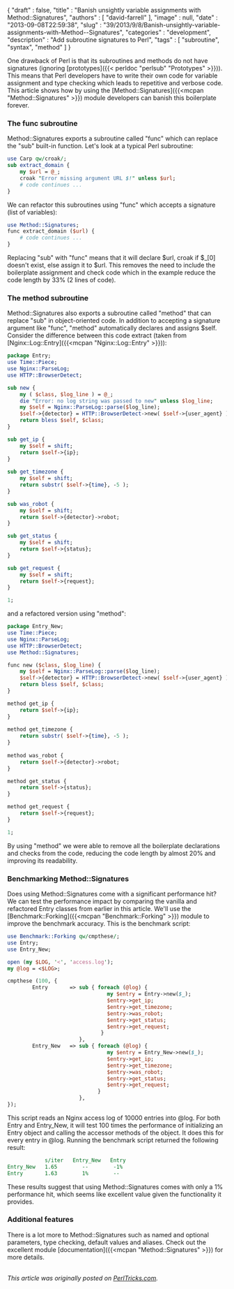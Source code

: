 {
   "draft" : false,
   "title" : "Banish unsightly variable assignments with Method::Signatures",
   "authors" : [
      "david-farrell"
   ],
   "image" : null,
   "date" : "2013-09-08T22:59:38",
   "slug" : "39/2013/9/8/Banish-unsightly-variable-assignments-with-Method--Signatures",
   "categories" : "development",
   "description" : "Add subroutine signatures to Perl",
   "tags" : [
      "subroutine",
      "syntax",
      "method"
   ]
}


One drawback of Perl is that its subroutines and methods do not have signatures (ignoring [prototypes]({{< perldoc "perlsub" "Prototypes" >}})). This means that Perl developers have to write their own code for variable assignment and type checking which leads to repetitive and verbose code. This article shows how by using the [Method::Signatures]({{<mcpan "Method::Signatures" >}}) module developers can banish this boilerplate forever.

### The func subroutine

Method::Signatures exports a subroutine called "func" which can replace the "sub" built-in function. Let's look at a typical Perl subroutine:

```perl
use Carp qw/croak/;
sub extract_domain {
    my $url = @_;
    croak "Error missing argument URL $!" unless $url;
    # code continues ...
}
```

We can refactor this subroutines using "func" which accepts a signature (list of variables):

```perl
use Method::Signatures;
func extract_domain ($url) {
    # code continues ...
}
```

Replacing "sub" with "func" means that it will declare $url, croak if $\_[0] doesn't exist, else assign it to $url. This removes the need to include the boilerplate assignment and check code which in the example reduce the code length by 33% (2 lines of code).

### The method subroutine

Method::Signatures also exports a subroutine called "method" that can replace "sub" in object-oriented code. In addition to accepting a signature argument like "func", "method" automatically declares and assigns $self. Consider the difference between this code extract (taken from [Nginx::Log::Entry]({{<mcpan "Nginx::Log::Entry" >}})):

```perl
package Entry;
use Time::Piece;
use Nginx::ParseLog;
use HTTP::BrowserDetect;

sub new {
    my ( $class, $log_line ) = @_;
    die "Error: no log string was passed to new" unless $log_line;
    my $self = Nginx::ParseLog::parse($log_line); 
    $self->{detector} = HTTP::BrowserDetect->new( $self->{user_agent} );
    return bless $self, $class;
}

sub get_ip {
    my $self = shift;
    return $self->{ip};
}
    
sub get_timezone {
    my $self = shift;
    return substr( $self->{time}, -5 );
}   

sub was_robot {
    my $self = shift;
    return $self->{detector}->robot;
}

sub get_status {
    my $self = shift;
    return $self->{status};
}

sub get_request {
    my $self = shift;
    return $self->{request};
}

1;
```

and a refactored version using "method":

```perl
package Entry_New;
use Time::Piece;
use Nginx::ParseLog;
use HTTP::BrowserDetect;
use Method::Signatures;

func new ($class, $log_line) {
    my $self = Nginx::ParseLog::parse($log_line);
    $self->{detector} = HTTP::BrowserDetect->new( $self->{user_agent} );
    return bless $self, $class;
}   

method get_ip {
    return $self->{ip};
}   
    
method get_timezone {
    return substr( $self->{time}, -5 );
}
    
method was_robot { 
    return $self->{detector}->robot;
}

method get_status {
    return $self->{status};
}

method get_request {
    return $self->{request};
}   

1;
```

By using "method" we were able to remove all the boilerplate declarations and checks from the code, reducing the code length by almost 20% and improving its readability.

### Benchmarking Method::Signatures

Does using Method::Signatures come with a significant performance hit? We can test the performance impact by comparing the vanilla and refactored Entry classes from earlier in this article. We'll use the [Benchmark::Forking]({{<mcpan "Benchmark::Forking" >}}) module to improve the benchmark accuracy. This is the benchmark script:

```perl
use Benchmark::Forking qw/cmpthese/;
use Entry;
use Entry_New;

open (my $LOG, '<', 'access.log');
my @log = <$LOG>;

cmpthese (100, {
        Entry       => sub { foreach (@log) {
                                my $entry = Entry->new($_);
                                $entry->get_ip;
                                $entry->get_timezone;
                                $entry->was_robot;
                                $entry->get_status;
                                $entry->get_request;
                              }
                       },
        Entry_New   => sub { foreach (@log) {
                                my $entry = Entry_New->new($_);
                                $entry->get_ip;
                                $entry->get_timezone;
                                $entry->was_robot;
                                $entry->get_status;
                                $entry->get_request;
                             }
                       },      
});
```

This script reads an Nginx access log of 10000 entries into @log. For both Entry and Entry\_New, it will test 100 times the performance of initializing an Entry object and calling the accessor methods of the object. It does this for every entry in @log. Running the benchmark script returned the following result:

```perl
            s/iter   Entry_New   Entry
Entry_New   1.65        --        -1%
Entry       1.63        1%        --
```

These results suggest that using Method::Signatures comes with only a 1% performance hit, which seems like excellent value given the functionality it provides.

### Additional features

There is a lot more to Method::Signatures such as named and optional parameters, type checking, default values and aliases. Check out the excellent module [documentation]({{<mcpan "Method::Signatures" >}}) for more details.

\
*This article was originally posted on [PerlTricks.com](http://perltricks.com).*
